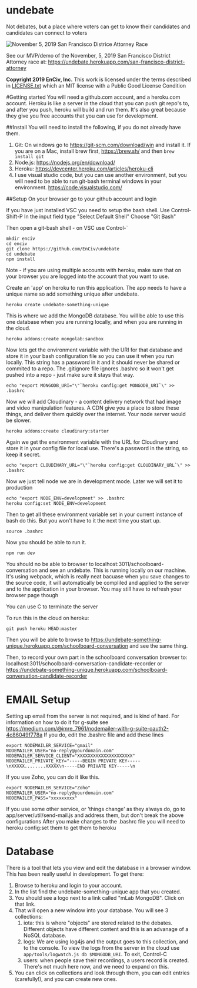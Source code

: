 # undebate
Not debates, but a place where voters can get to know their candidates and candidates can connect to voters

![November 5, 2019 San Francisco Districe Attorney Race](https://res.cloudinary.com/hf6mryjpf/image/upload/c_scale,w_360/v1573682312/2019Nov5_San_Francisco_Districe_Attorney_rtexr1.png)

See our MVP/demo of the November, 5, 2019 San Francisco District Attorney race at: https://undebate.herokuapp.com/san-francisco-district-attorney

**Copyright 2019 EnCiv, Inc.** This work is licensed under the terms described in [LICENSE.txt](https://github.com/EnCiv/undebate/blob/master/LICENSE.txt) which an MIT license with a Public Good License Condition

#Getting started
You will need a github.com account, and a heroku.com account.  Heroku is like a server in the cloud that you can push git repo's to, and after you push, heroku will build and run them. It's also great because they give you free accounts that you can use for development.

##Install
You will need to install the following, if you do not already have them.
1. Git: On windows go to https://git-scm.com/download/win and install it. If you are on a Mac, install brew first, https://brew.sh/ and then `brew install git`
2. Node.js: https://nodejs.org/en/download/
3. Heroku: https://devcenter.heroku.com/articles/heroku-cli
4. I use visual studio code, but you can use another environment, but you will need to be able to run git-bash terminal windows in your environment.
https://code.visualstudio.com/

##Setup
On your browser go to your github account and login 

If you have just installed VSC you need to setup the bash shell. Use Control-Shift-P
In the input field type "Select Default Shell" 
Choose "Git Bash"

Then open a git-bash shell - on VSC use Control-\`

    mkdir enciv
    cd enciv
    git clone https://github.com/EnCiv/undebate
    cd undebate
    npm install

Note - if you are using multiple accounts with heroku, make sure that on your browser you are logged into the account that you want to use.

Create an 'app' on heroku to run this application.  The app needs to have a unique name so add something unique after undebate.

    heroku create undebate-something-unique

This is where we add the MongoDB database.  You will be able to use this one database when you are running locally, and when you are running in the cloud. 

    heroku addons:create mongolab:sandbox

Now lets get the environment variable with the URI for that database and store it in your bash configuration file so you can use it when you run locally.  This string has a password in it and it should never be shared or commited to a repo.  The .gitignore file ignores .bashrc so it won't get pushed into a repo - just make sure it stays that way.

    echo "export MONGODB_URI="\"`heroku config:get MONGODB_URI`\" >> .bashrc

Now we will add Cloudinary - a content delivery network that had image and video manipulation features.  A CDN give you a place to store these things, and deliver them quickly over the internet.   Your node server would be slower.

    heroku addons:create cloudinary:starter

Again we get the environment variable with the URL for Cloudinary and store it in your config file for local use.  There's a password in the string, so keep it secret.

    echo "export CLOUDINARY_URL="\"`heroku config:get CLOUDINARY_URL`\" >> .bashrc

Now we just tell node we are in development mode.  Later we will set it to production

    echo "export NODE_ENV=development" >> .bashrc
    heroku config:set NODE_ENV=development

Then to get all these environment variable set in your current instance of bash do this. But you won't have to it the next time you start up.

    source .bashrc

Now you should be able to run it.

    npm run dev

You should no be able to browser to localhost:3011/schoolboard-conversation and see an undebate.  This is running locally on our machine.  It's using webpack, which is really neat bacuase when you save changes to the source code, it will automatically be compliled and applied to the server and to the application in your browser.   You may still have to refresh your browser page though

You can use <Control>C to terminate the server

To run this in the cloud on heroku:

    git push heroku HEAD:master

Then you will be able to browse to https://undebate-something-unique.herokuapp.com/schoolboard-conversation and see the same thing.

Then, to record your own part in the schoolboard conversation browser to: localhost:3011/schoolboard-conversation-candidate-recorder or https://undebate-something-unique.herokuapp.com/schoolboard-conversation-candidate-recorder

# EMAIL Setup
Setting up email from the server is not required, and is kind of hard. For information on how to do it for g-suite see https://medium.com/@imre_7961/nodemailer-with-g-suite-oauth2-4c86049f778a
If you do, edit the .bashrc file and add these lines

    export NODEMAILER_SERVICE="gmail"
    NODEMAILER_USER="no-reply@yourdomain.com"
    NODEMAILER_SERVICE_CLIENT="XXXXXXXXXXXXXXXXXXXXX"
    NODEMAILER_PRIVATE_KEY="-----BEGIN PRIVATE KEY-----\nXXXXX........XXXXX\n-----END PRIVATE KEY-----\n

If you use Zoho, you can do it like this.

    export NODEMAILER_SERVICE="Zoho"
    NODEMAILER_USER="no-reply@yourdomain.com"
    NODEMAILER_PASS="xxxxxxxxx"

If you use some other service, or 'things change' as they always do, go to app/server/util/send-mail.js and address them, but don't break the above configurations
After you make changes to the .bashrc file you will need to heroku config:set them to get them to heroku

# Database
There is a tool that lets you view and edit the database in a browser window.  This has been really useful in development. To get there:
1. Browse to heroku and login to your account.
2. In the list find the undebate-something-unique app that you created.
3. You should see a logo next to a link called "mLab MongoDB".  Click on that link.
4. That will open a new window into your database.  You will see 3 collections:
    1. iota: this is where "objects" are stored related to the debates. Different objects have different content and this is an advanage of a NoSQL database. 
    2. logs: We are using log4js and the output goes to this collection, and to the console.  To view the logs from the server in the cloud use `app/tools/logwatch.js db $MONGODB_URI`.  To exit, Control-C
    3. users: when people save their recordings, a users record is created.  There's not much here now, and we need to expand on this.
5. You can click on collections and look through them, you can edit entries (carefully!), and you can create new ones.
